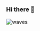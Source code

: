 ### Hi there 👋

<!--
**Alexander-JKing/Alexander-JKing** is a ✨ _special_ ✨ repository because its `README.md` (this file) appears on your GitHub profile.

Here are some ideas to get you started:

- 🔭 I’m currently working on ...
- 🌱 I’m currently learning ...
- 👯 I’m looking to collaborate on ...
- 🤔 I’m looking for help with ...
- 💬 Ask me about ...
- 📫 How to reach me: ...
- 😄 Pronouns: ...
- ⚡ Fun fact: ...
-->


![waves](https://github.com/Alexander-JKing/Alexander-JKing/assets/94008705/a8c88524-1b6e-4352-8fbc-6486829720fb)

